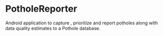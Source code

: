 # PotholeReporter

Android application to capture , prioritize and report potholes along with data quality estimates to a Pothole database.
